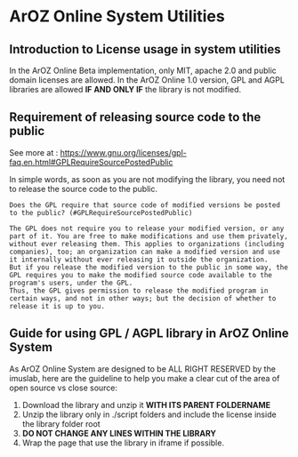 # ArOZ Online System Utilities

## Introduction to License usage in system utilities
In the ArOZ Online Beta implementation, only MIT, apache 2.0 and public domain licenses are allowed.
In the ArOZ Online 1.0 version, GPL and AGPL libraries are allowed **IF AND ONLY IF** the library is not modified.

## Requirement of releasing source code to the public
See more at : https://www.gnu.org/licenses/gpl-faq.en.html#GPLRequireSourcePostedPublic

In simple words, as soon as you are not modifying the library, you need not to release the source code to the public.


```
Does the GPL require that source code of modified versions be posted to the public? (#GPLRequireSourcePostedPublic)

The GPL does not require you to release your modified version, or any part of it. You are free to make modifications and use them privately, without ever releasing them. This applies to organizations (including companies), too; an organization can make a modified version and use it internally without ever releasing it outside the organization.
But if you release the modified version to the public in some way, the GPL requires you to make the modified source code available to the program's users, under the GPL.
Thus, the GPL gives permission to release the modified program in certain ways, and not in other ways; but the decision of whether to release it is up to you.
```

## Guide for using GPL / AGPL library in ArOZ Online System
As ArOZ Online System are designed to be ALL RIGHT RESERVED by the imuslab, here are the guideline to help you make a clear cut of the area of open source vs close source:

1. Download the library and unzip it **WITH ITS PARENT FOLDERNAME**
2. Unzip the library only in ./script folders and include the license inside the library folder root
3. **DO NOT CHANGE ANY LINES WITHIN THE LIBRARY**
4. Wrap the page that use the library in iframe if possible.
